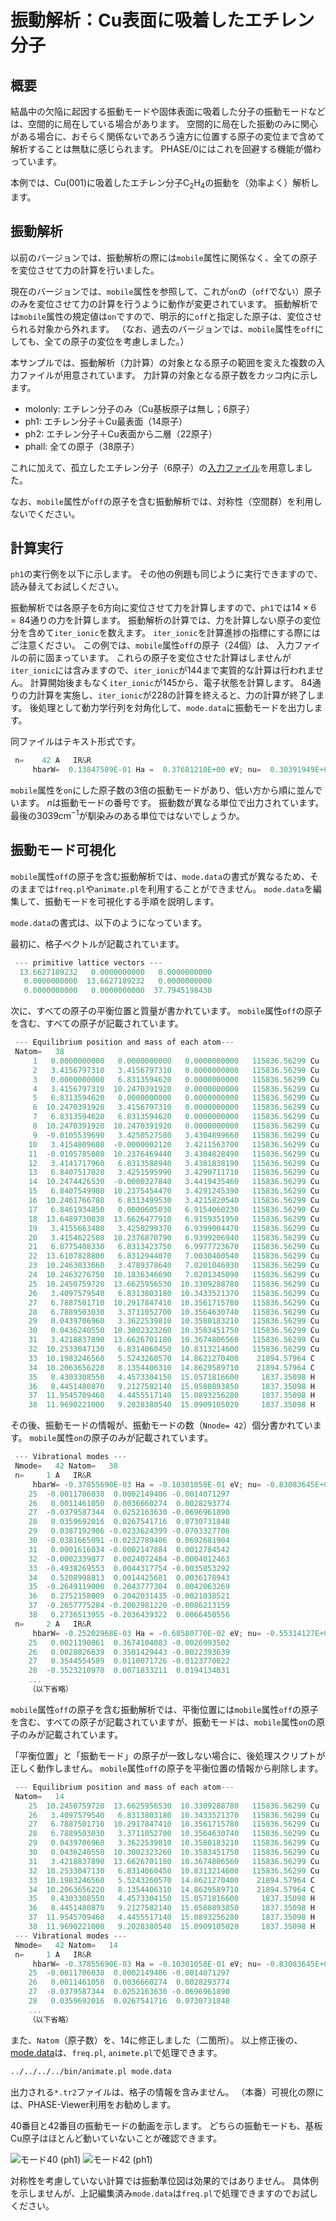 # 振動解析：Cu表面に吸着したエチレン分子

## 概要

結晶中の欠陥に起因する振動モードや固体表面に吸着した分子の振動モードなどは、空間的に局在している場合があります。
空間的に局在した振動のみに関心がある場合に、おそらく関係ないであろう遠方に位置する原子の変位まで含めて解析することは無駄に感じられます。
PHASE/0にはこれを回避する機能が備わっています。

本例では、Cu(001)に吸着したエチレン分子C<sub>2</sub>H<sub>4</sub>の振動を（効率よく）解析します。

## 振動解析

以前のバージョンでは、振動解析の際には`mobile`属性に関係なく、全ての原子を変位させて力の計算を行いました。

現在のバージョンでは、`mobile`属性を参照して、これが`on`の（`off`でない）原子のみを変位させて力の計算を行うように動作が変更されています。
振動解析では`mobile`属性の規定値は`on`ですので、明示的に`off`と指定した原子は、変位させられる対象から外れます。
（なお、過去のバージョンでは、`mobile`属性を`off`にしても、全ての原子の変位を考慮しました。）

本サンプルでは、振動解析（力計算）の対象となる原子の範囲を変えた複数の入力ファイルが用意されています。
力計算の対象となる原子数をカッコ内に示します。

- molonly: エチレン分子のみ（Cu基板原子は無し；6原子）
- ph1: エチレン分子＋Cu最表面（14原子）
- ph2: エチレン分子＋Cu表面から二層（22原子）
- phall: 全ての原子（38原子）

これに加えて、孤立したエチレン分子（6原子）の[入力ファイル](./files/nfinp.data)を用意しました。

なお、`mobile`属性が`off`の原子を含む振動解析では、対称性（空間群）を利用しないでください。

## 計算実行

`ph1`の実行例を以下に示します。
その他の例題も同じように実行できますので、読み替えてお試しください。

振動解析では各原子を6方向に変位させて力を計算しますので、`ph1`では$14 \times 6 = 84$通りの力を計算します。
振動解析の計算では、力を計算しない原子の変位分を含めて`iter_ionic`を数えます。
`iter_ionic`を計算進捗の指標にする際にはご注意ください。
この例では、`mobile`属性`off`の原子（24個）は、 入力ファイルの前に固まっています。
これらの原子を変位させた計算はしませんが`iter_ionic`には含みますので、`iter_ionic`が144まで実質的な計算は行われません。
計算開始後まもなく`iter_ionic`が145から、電子状態を計算します。
84通りの力計算を実施し、`iter_ionic`が228の計算を終えると、力の計算が終了します。
後処理として動力学行列を対角化して、`mode.data`に振動モードを出力します。

同ファイルはテキスト形式です。

```C
 n=    42 A   IR&R
     hbarW=  0.13847589E-01 Ha =  0.37681210E+00 eV; nu=  0.30391949E+04 cm^-1
```

`mobile`属性を`on`にした原子数の3倍の振動モードがあり、低い方から順に並んでいます。
$n$は振動モードの番号です。
振動数が異なる単位で出力されています。
最後の$3039 \text{cm}^{-1}$が馴染みのある単位ではないでしょうか。

## 振動モード可視化

`mobile`属性`off`の原子を含む振動解析では、`mode.data`の書式が異なるため、そのままでは`freq.pl`や`animate.pl`を利用することができません。
`mode.data`を編集して、振動モードを可視化する手順を説明します。

`mode.data`の書式は、以下のようになっています。

最初に、格子ベクトルが記載されています。

```C
 --- primitive lattice vectors ---
  13.6627189232   0.0000000000   0.0000000000
   0.0000000000  13.6627189232   0.0000000000
   0.0000000000   0.0000000000  37.7945198430
```

次に、すべての原子の平衡位置と質量が書かれています。
`mobile`属性`off`の原子を含む、すべての原子が記載されています。

```C
 --- Equilibrium position and mass of each atom---
 Natom=   38
     1   0.0000000000   0.0000000000   0.0000000000   115836.56299 Cu    0
     2   3.4156797310   3.4156797310   0.0000000000   115836.56299 Cu    0
     3   0.0000000000   6.8313594620   0.0000000000   115836.56299 Cu    0
     4   3.4156797310  10.2470391920   0.0000000000   115836.56299 Cu    0
     5   6.8313594620   0.0000000000   0.0000000000   115836.56299 Cu    0
     6  10.2470391920   3.4156797310   0.0000000000   115836.56299 Cu    0
     7   6.8313594620   6.8313594620   0.0000000000   115836.56299 Cu    0
     8  10.2470391920  10.2470391920   0.0000000000   115836.56299 Cu    0
     9  -0.0105539690   3.4250527580   3.4304899660   115836.56299 Cu    0
    10   3.4154809680  -0.0000002120   3.4211563700   115836.56299 Cu    0
    11  -0.0105785080  10.2376469440   3.4304828490   115836.56299 Cu    0
    12   3.4141717960   6.8313588940   3.4381838190   115836.56299 Cu    0
    13   6.8407517020   3.4251595990   3.4290711710   115836.56299 Cu    0
    14  10.2474426530  -0.0000327840   3.4419435460   115836.56299 Cu    0
    15   6.8407549980  10.2375454470   3.4291245390   115836.56299 Cu    0
    16  10.2461766780   6.8313499530   3.4215820540   115836.56299 Cu    0
    17   6.8461934850   0.0000605030   6.9154060230   115836.56299 Cu    0
    18  13.6489730830  13.6626477910   6.9159351950   115836.56299 Cu    0
    19   3.4155663480   3.4250299370   6.9399004470   115836.56299 Cu    0
    20   3.4154622580  10.2376870790   6.9399206940   115836.56299 Cu    0
    21   6.8775408330   6.8313423750   6.9977723670   115836.56299 Cu    0
    22  13.6107828800   6.8312944070   7.0030400540   115836.56299 Cu    0
    23  10.2463033660   3.4789378640   7.0201046930   115836.56299 Cu    0
    24  10.2463276750  10.1836346690   7.0201345090   115836.56299 Cu    0
    25  10.2450759720  13.6625956530  10.3309288780   115836.56299 Cu    0
    26   3.4097579540   6.8313803180  10.3433521370   115836.56299 Cu    0
    27   6.7887501710  10.2917847410  10.3561715780   115836.56299 Cu    0
    28   6.7889503030   3.3711052700  10.3564630740   115836.56299 Cu    0
    29   0.0439706960   3.3622539810  10.3580183210   115836.56299 Cu    0
    30   0.0436240550  10.3002323260  10.3583451750   115836.56299 Cu    0
    31   3.4218837890  13.6626701180  10.3674806560   115836.56299 Cu    0
    32  10.2533047130   6.8314060450  10.8313214600   115836.56299 Cu    0
    33  10.1983246560   5.5243260570  14.8621270400    21894.57964 C     0
    34  10.2063656220   8.1354406310  14.8629589710    21894.57964 C     0
    35   8.4303308550   4.4573304150  15.0571816600     1837.35098 H     0
    36   8.4451480870   9.2127582140  15.0580893850     1837.35098 H     0
    37  11.9545709460   4.4455517140  15.0893256280     1837.35098 H     0
    38  11.9690221000   9.2028380540  15.0909105020     1837.35098 H     0
```

その後、振動モードの情報が、振動モードの数（`Nnode= 42`）個分書かれています。
`mobile`属性`on`の原子のみが記載されています。

```C
 --- Vibrational modes ---
 Nmode=   42 Natom=   38
 n=     1 A   IR&R
     hbarW= -0.37855690E-03 Ha = -0.10301058E-01 eV; nu= -0.83083645E+02 cm^-1
    25  -0.0011706038  0.0002149406 -0.0014071297
    26   0.0011461050  0.0036660274  0.0028293774
    27  -0.0379587344  0.0252163630 -0.0696961890
    28   0.0359692016  0.0267541716  0.0730731848
    29   0.0387192986 -0.0233624399 -0.0703327706
    30  -0.0381665091 -0.0232789406  0.0692681904
    31   0.0001616034 -0.0002147884  0.0012784542
    32  -0.0002339877  0.0024072484 -0.0004012463
    33  -0.4938269553  0.0044317754 -0.0035853292
    34   0.5208998813  0.0014425681  0.0036178943
    35  -0.2649119000  0.2043777304  0.0042063269
    36   0.2752158009  0.2042031435 -0.0021038521
    37  -0.2657775284 -0.2002981220 -0.0086213159
    38   0.2736513955 -0.2036439322  0.0066450556
 n=     2 A   IR&R
     hbarW= -0.25202968E-03 Ha = -0.68580770E-02 eV; nu= -0.55314127E+02 cm^-1
    25   0.0021190061  0.3674104083 -0.0026993502
    26   0.0028026639  0.3501429443 -0.0022393639
    27   0.3544554589  0.0110071726 -0.0123770022
    28  -0.3523210970  0.0071833211  0.0194134031
    ...
    （以下省略）
```

`mobile`属性`off`の原子を含む振動解析では、平衡位置には`mobile`属性`off`の原子を含む、すべての原子が記載されていますが、振動モードは、`mobile`属性`on`の原子のみが記載されています。

「平衡位置」と「振動モード」の原子が一致しない場合に、後処理スクリプトが正しく動作しません。
`mobile`属性`off`の原子を平衡位置の情報から削除します。

```C
 --- Equilibrium position and mass of each atom---
 Natom=   14
    25  10.2450759720  13.6625956530  10.3309288780   115836.56299 Cu    0
    26   3.4097579540   6.8313803180  10.3433521370   115836.56299 Cu    0
    27   6.7887501710  10.2917847410  10.3561715780   115836.56299 Cu    0
    28   6.7889503030   3.3711052700  10.3564630740   115836.56299 Cu    0
    29   0.0439706960   3.3622539810  10.3580183210   115836.56299 Cu    0
    30   0.0436240550  10.3002323260  10.3583451750   115836.56299 Cu    0
    31   3.4218837890  13.6626701180  10.3674806560   115836.56299 Cu    0
    32  10.2533047130   6.8314060450  10.8313214600   115836.56299 Cu    0
    33  10.1983246560   5.5243260570  14.8621270400    21894.57964 C     0
    34  10.2063656220   8.1354406310  14.8629589710    21894.57964 C     0
    35   8.4303308550   4.4573304150  15.0571816600     1837.35098 H     0
    36   8.4451480870   9.2127582140  15.0580893850     1837.35098 H     0
    37  11.9545709460   4.4455517140  15.0893256280     1837.35098 H     0
    38  11.9690221000   9.2028380540  15.0909105020     1837.35098 H     0
 --- Vibrational modes ---
 Nmode=   42 Natom=   14
 n=     1 A   IR&R
     hbarW= -0.37855690E-03 Ha = -0.10301058E-01 eV; nu= -0.83083645E+02 cm^-1
    25  -0.0011706038  0.0002149406 -0.0014071297
    26   0.0011461050  0.0036660274  0.0028293774
    27  -0.0379587344  0.0252163630 -0.0696961890
    28   0.0359692016  0.0267541716  0.0730731848
    ...
    （以下省略）
```

また、`Natom`（原子数）を、14に修正しました（二箇所）。
以上修正後の、[mode.data](./files/mode.data)は、`freq.pl`, `animete.pl`で処理できます。

```sh
../../../../bin/animate.pl mode.data
```

出力される`*.tr2`ファイルは、格子の情報を含みません。
（本番）可視化の際には、PHASE-Viewer利用をお勧めします。

40番目と42番目の振動モードの動画を示します。
どちらの振動モードも、基板Cu原子はほとんど動いていないことが確認できます。

![モード40 (ph1)](./movies/40.gif)
![モード42 (ph1)](./movies/42.gif)

対称性を考慮していない計算では振動準位図は効果的ではありません。
具体例を示しませんが、上記編集済み`mode.data`は`freq.pl`で処理できますのでお試しください。
